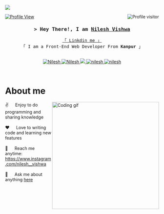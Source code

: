 <!--
<h2 align="center">
  Welcome to Nilesh Vishwa Zone !
  <img src="https://media.giphy.com/media/hvRJCLFzcasrR4ia7z/giphy.gif" width="28">
</h2>
-->

<!--
<p align="center">
  <a href="https://github.com/vishwanilesh09"><img src="https://readme-typing-svg.herokuapp.com/?lines=Self%20Taught%20Programmer;Front%20End%20Developer;1.5%2B%20years%20of%20coding%20experience;Always%20learning%20new%20things&center=true&width=380&height=45"></a>
</p>

 -->
 ![](https://komarev.com/ghpvc/?username=vishwanilesh09&style=for-the-badge)

<a href="https://komarev.com/ghpvc/?username=vishwanilesh09">
  <img align="right" src="https://komarev.com/ghpvc/?username=vishwanilesh09&label=Visitors&color=0e75b6&style=flat" alt="Profile visitor" />
</a>


[![Profile View ](https://wakatime.com/badge/user/eebb3dd8-d9b2-40de-9b88-6fd6cac99dbc.svg)](https://nileshvishwa.com)

<!-- Intro  -->
<h3 align="center">
        <samp>&gt; Hey There!, I am
                <b><a target="_blank" href="https://alsiam.com">Nilesh Vishwa </a></b>
        </samp>
</h3>


<p align="center"> 
  <samp>
    <a href="https://www.linkedin.com/in/nilesh-vishwa-b1275a29b/">「 Linkdin me  」</a>
    <br>
    「 I am a Front-End Web Developer From <b>Kanpur</b> 」
    <br>
    <br>
  </samp>
</p>

<p align="center">
 <a href="https://www.nileshvishwa.com/" target="blank">
  <img src="https://img.shields.io/badge/Website-DC143C?style=for-the-badge&logo=medium&logoColor=white" alt="Nilesh" />
 </a>
 <a href="https://www.linkedin.com/in/nilesh-vishwa-b1275a29b/" target="_blank">
  <img src="https://img.shields.io/badge/LinkedIn-0077B5?style=for-the-badge&logo=linkedin&logoColor=white" alt="Nilesh"/>
 </a>
 <!-- <a href="https://dev.to/alsiam" target="_blank">
  <img src="https://img.shields.io/badge/dev.to-0A0A0A?style=for-the-badge&logo=dev.to&logoColor=white" alt="alsiam" />
 </a> -->
 <a href="https://twitter.com/knilesh09" target="_blank">
  <img src="https://img.shields.io/badge/Twitter-1DA1F2?style=for-the-badge&logo=twitter&logoColor=white" />
 </a>
 <a href="https://www.instagram.com/nilesh__vishwa" target="_blank">
  <img src="https://img.shields.io/badge/Instagram-fe4164?style=for-the-badge&logo=instagram&logoColor=white" alt="nilesh" />
 </a> 
 <a href="https://www.facebook.com/nilesh.rock.9404" target="_blank">
  <img src="https://img.shields.io/badge/Facebook-20BEFF?&style=for-the-badge&logo=facebook&logoColor=white" alt="nilesh"  />
  </a> 
</p>
<br />

<!-- About Section -->
 # About me
 
<p>
 <img align="right" width="350" src="/assets/programmer.gif" alt="Coding gif" />
  
 ✌️ &emsp; Enjoy to do programming and sharing knowledge <br/><br/>
 ❤️ &emsp; Love to writing code and learning new features<br/><br/>
 📧 &emsp; Reach me anytime: https://www.instagram.com/nilesh__vishwa<br/><br/>
 💬 &emsp; Ask me about anything [here](https://www.instagram.com/nilesh__vishwa)

</p>

<br/>
<br/>
<br/>

